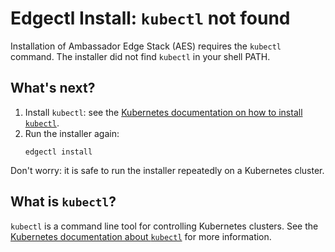 # Edgectl Install: `kubectl` not found

Installation of Ambassador Edge Stack (AES) requires the `kubectl` command. The installer did not find `kubectl` in your shell PATH.

## What's next?

1. Install `kubectl`: see the [Kubernetes documentation on how to install `kubectl`](https://kubernetes.io/docs/tasks/tools/install-kubectl/).
2. Run the installer again:
   ```
   edgectl install
   ```

Don't worry: it is safe to run the installer repeatedly on a Kubernetes cluster.

## What is `kubectl`?

`kubectl` is a command line tool for controlling Kubernetes clusters. See the [Kubernetes documentation about `kubectl`](https://kubernetes.io/docs/reference/kubectl/overview/) for more information.

